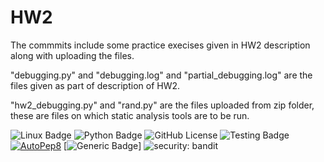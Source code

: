 # HW2
The commmits include some practice execises given in HW2 description along with uploading the files.

"debugging.py" and "debugging.log" and "partial_debugging.log" are the files given as part of description of HW2. 

"hw2_debugging.py" and "rand.py" are the files uploaded from zip folder, these are files on which static analysis tools are to be run. 

![Linux Badge](https://img.shields.io/badge/Linux-FCC624?style=for-the-badge&logo=linux&logoColor=black)
![Python Badge](https://img.shields.io/badge/Python-3776AB?style=for-the-badge&logo=python&logoColor=white)
![GitHub License](https://img.shields.io/github/license/SAT510/SAT-Repo)
![Testing Badge](https://github.com/SAT510/HW2/actions/workflows/python-app.yml/badge.svg)
[![AutoPep8](https://img.shields.io/badge/code%20style-autopep8-yellow.svg)](https://github.com/SAT510/HW2/tree/main/post_traces/autopep)
[![Generic Badge](https://img.shields.io/badge/example-badge-blue.svg)]
![security: bandit](https://img.shields.io/badge/security-bandit-blue.svg)